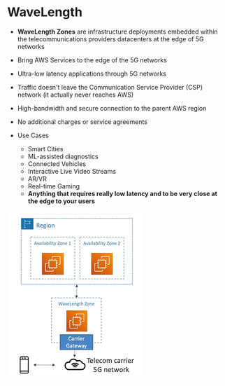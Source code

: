 # WaveLength

- **WaveLength Zones** are infrastructure deployments embedded within the telecommunications providers datacenters at the edge of 5G networks

- Bring AWS Services to the edge of the 5G networks

- Ultra-low latency applications through 5G networks

- Traffic doesn't leave the Communication Service Provider (CSP) network (it actually never reaches AWS)

- High-bandwidth and secure connection to the parent AWS region

- No additional charges or service agreements 

- Use Cases
    - Smart Cities
    - ML-assisted diagnostics
    - Connected Vehicles
    - Interactive Live Video Streams
    - AR/VR
    - Real-time Gaming
    - **Anything that requires really low latency and to be very close at the edge to your users**
    
![AWS WaveLength](../../images/global/wavelength.png)